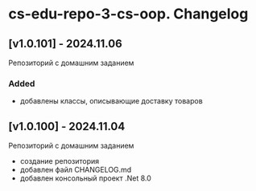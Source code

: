 # cs-edu-repo-3-cs-oop. Changelog

## [v1.0.101] - 2024.11.06

Репозиторий с домашним заданием

### Added

 - добавлены классы, описывающие доставку товаров

## [v1.0.100] - 2024.11.04

Репозиторий с домашним заданием

 - создание репозитория
 - добавлен файл CHANGELOG.md
 - добавлен консольный проект .Net 8.0

